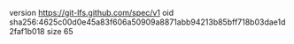 version https://git-lfs.github.com/spec/v1
oid sha256:4625c00d0e45a83f606a50909a8871abb94213b85bff718b03dae1d2faf1b018
size 65
